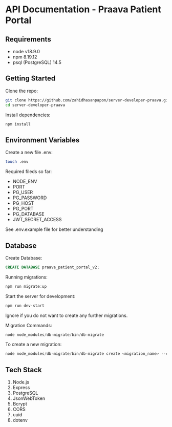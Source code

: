 # API Documentation - Praava Patient Portal

## Requirements

- node v18.9.0
- npm 8.19.12
- psql (PostgreSQL) 14.5

## Getting Started

Clone the repo:

```sh
git clone https://github.com/zahidhasanpapon/server-developer-praava.git
cd server-developer-praava
```

Install dependencies:

```js
npm install
```

## Environment Variables

Create a new file .env:

```sh
touch .env
```

Required fileds so far:

- NODE_ENV
- PORT
- PG_USER
- PG_PASSWORD
- PG_HOST
- PG_PORT
- PG_DATABASE
- JWT_SECRET_ACCESS

See .env.example file for better understanding

## Database

Create Database:

```sql
CREATE DATABASE praava_patient_portal_v2;
```

<!-- Add extension for UUID:

```sql
CREATE extension "uuid-ossp";
``` -->

Running migrations:

```js
npm run migrate:up
```

Start the server for development:

```sh
npm run dev-start
```

Ignore if you do not want to create any further migrations.

Migration Commands:

```js
node node_modules/db-migrate/bin/db-migrate
```

To create a new migration:

```js
node node_modules/db-migrate/bin/db-migrate create <migration_name> --config ./database/config/database.json
```

## Tech Stack

1.  Node.js
2.  Express
3.  PostgreSQL
4.  JsonWebToken
5.  Bcrypt
6.  CORS
7.  uuid
8.  dotenv
